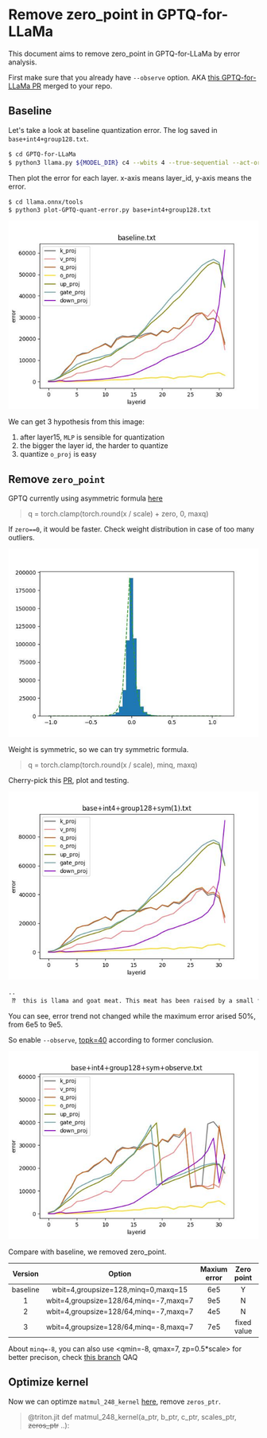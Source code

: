 # Remove zero_point in GPTQ-for-LLaMa 

This document aims to remove zero_point in GPTQ-for-LLaMa by error analysis.

First make sure that you already have `--observe` option. AKA [this GPTQ-for-LLaMa PR](https://github.com/qwopqwop200/GPTQ-for-LLaMa/pull/189) merged to your repo.

## Baseline

Let's take a look at baseline quantization error. The log saved in `base+int4+group128.txt`.

```bash
$ cd GPTQ-for-LLaMa
$ python3 llama.py ${MODEL_DIR} c4 --wbits 4 --true-sequential --act-order --groupsize 128 > base+int4+group128.txt
```
Then plot the error for each layer. x-axis means layer_id, y-axis means the error.

```bash
$ cd llama.onnx/tools
$ python3 plot-GPTQ-quant-error.py base+int4+group128.txt
```

![](../images/quant-baseline.jpeg)

We can get 3 hypothesis from this image:

1. after layer15, `MLP` is sensible for quantization 
2. the bigger the layer id, the harder to quantize 
3. quantize `o_proj` is easy

## Remove `zero_point`

GPTQ currently using asymmetric formula [here](https://github.com/qwopqwop200/GPTQ-for-LLaMa/blob/fcf403ffff35b1d28fdb00d0d01f4dbd3fc11c31/quant/quantizer.py#L9)

> q = torch.clamp(torch.round(x / scale) + zero, 0, maxq)

If `zero==0`, it would be faster. Check weight distribution in case of too many outliers.

![](../images/quant-weight-distribution.jpeg)

Weight is symmetric, so we can try symmetric formula.
> q = torch.clamp(torch.round(x / scale), minq, maxq)

Cherry-pick this [PR](https://github.com/tpoisonooo/GPTQ-for-LLaMa/tree/remove-zp), plot and testing.

![](../images/quant-baseline-sym.jpeg)

```bash
..
 ⁇  this is llama and goat meat. This meat has been raised by a small family business and is certified to be organic. The meat is then delivered to a local butcher shop, who takes the meat and makes small batches

```

You can see, error trend not changed while the maximum error arised 50%, from 6e5 to 9e5.

So enable `--observe`, [topk=40](https://github.com/qwopqwop200/GPTQ-for-LLaMa/blob/fcf403ffff35b1d28fdb00d0d01f4dbd3fc11c31/gptq.py#L14) according to former conclusion.

![](../images/quant-baseline-sym-observe.jpeg)

Compare with baseline, we removed zero_point.

| Version | Option | Maxium error | Zero point | Observe
| :-: | :-: | :-: | :-: | :-: |
| baseline | wbit=4,groupsize=128,minq=0,maxq=15 | 6e5 | Y | N |
| 1 | wbit=4,groupsize=128/64,minq=-7,maxq=7 | 9e5 | N | N |
| 2 | wbit=4,groupsize=128/64,minq=-7,maxq=7 | 4e5 | N | Y |
| 3 | wbit=4,groupsize=128/64,minq=-8,maxq=7 | 7e5 | fixed value | N |

About `minq=-8`, you can also use <qmin=-8, qmax=7, zp=0.5*scale> for better precison, check [this branch](https://github.com/tpoisonooo/GPTQ-for-LLaMa/tree/use-fixed-zp) QAQ


## Optimize kernel

Now we can optimze `matmul_248_kernel` [here](https://github.com/qwopqwop200/GPTQ-for-LLaMa/blob/fcf403ffff35b1d28fdb00d0d01f4dbd3fc11c31/quant/quant_linear.py#L34), remove `zeros_ptr`.


>@triton.jit
def matmul_248_kernel(a_ptr, b_ptr, c_ptr, scales_ptr, ~~zeros_ptr~~ ..):

